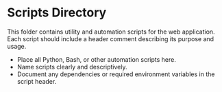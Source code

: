 # Scripts Directory

This folder contains utility and automation scripts for the web application. Each script should include a header comment describing its purpose and usage.

- Place all Python, Bash, or other automation scripts here.
- Name scripts clearly and descriptively.
- Document any dependencies or required environment variables in the script header.
